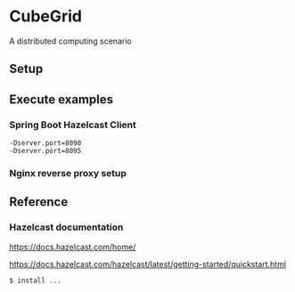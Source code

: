 # CubeGrid
A distributed computing scenario

## Setup

## Execute examples

### Spring Boot Hazelcast Client

```
-Dserver.port=8090
-Dserver.port=8095
```

### Nginx reverse proxy setup

## Reference
### Hazelcast documentation
https://docs.hazelcast.com/home/

https://docs.hazelcast.com/hazelcast/latest/getting-started/quickstart.html




```
$ install ...
```
